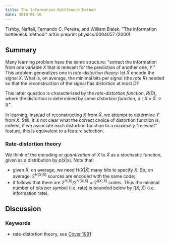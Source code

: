 ```yaml
---
title: The Information Bottleneck Method
date: 2018-01-16
---
```


Tishby, Naftali, Fernando C. Pereira, and William Bialek. "The information bottleneck method." arXiv preprint physics/0004057 (2000).

## Summary

Many learning problem have the same structure: "extract the
information from one variable $X$ that is relevant for the prediction
of another one, $Y$." This problem generalizes one in *rate-distortion
theory*: let $\tilde{X}$ encode the signal $X$. What is, on average,
the minimal bits per signal (the *rate* $R$) needed so that the
reconstruction of the signal has distortion at most $D$? 

This latter question is characterized by the *rate-distortion
function*, $R(D)$, where the distortion is determined by some
*distortion function*, $d : X \times \tilde{X} \to \mathbb{R}^+$. 

In learning, instead of reconstructing $X$ from $\tilde{X}$, we
attempt to determine $Y$ from $\tilde{X}$. Still, it is not clear what 
the correct choice of distortion function is; indeed, if we associate
each distortion function to a maximally "relevant" feature, this is
equivalent to a feature selection.

### Rate-distortion theory

We think of the encoding or *quantization* of $X$ to $\tilde{X}$ as a
stochastic function, given as a distribution by $p(\tilde{x} |
x)$. Note that:

- given $\tilde{X}$, on average, we need $H(X|\tilde{X})$ many bits to
specify $X$. So, on average, $2^{H(X|\tilde{X})}$ sources are encoded
with the same code;
- it follows that there are $2^{H(X)}/2^{H(X|\tilde{X})} =
2^{I(X;\tilde{X})}$ codes. Thus the minimal number of bits per symbol
(i.e. rate) is bounded below by $I(X;\tilde{X})$ (i.e. information
rate).  









## Discussion

### Keywords

- rate-distortion theory, see [Cover 1991](https://s3.amazonaws.com/academia.edu.documents/31823797/information_theory.pdf?AWSAccessKeyId=AKIAIWOWYYGZ2Y53UL3A&Expires=1516153305&Signature=40bNJTWPBI%2BdGhR8SVX8Xoq7LFQ%3D&response-content-disposition=inline%3B%20filename%3DElements_of_Information_Theory_Elements.pdf)